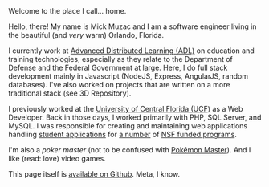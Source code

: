 <p style="margin: 0;"><span class="h1">Welcome to the place I call... home.</span></p>

Hello, there! My name is Mick Muzac and I am a software engineer living in the beautiful (and *very* warm) Orlando, Florida.

I currently work at [Advanced Distributed Learning (ADL)][adl] on education and training technologies, especially as they relate to the Department of Defense and the Federal Government at large. Here, I do full stack development mainly in Javascript (NodeJS, Express, AngularJS, random databases). I've also worked on projects that are written on a more traditional stack (see 3D Repository).

I previously worked at the [University of Central Florida (UCF)][ucf] as a Web Developer. Back in those days, I worked primarily with PHP, SQL Server, and MySQL. I was responsible for creating and maintaining web applications handling [student applications][ure] for [a number][gems] of [NSF funded programs][yes].

I'm also a *poker master* (not to be confused with [Pokémon Master][pokemon]). And I like (read: love) video games.

This page itself is [available on Github][github]. Meta, I know.

[adl]: http://adlnet.gov
[ucf]: http://www.ucf.edu/
[yes]: https://yes.ucf.edu/
[ure]: http://ure.excel.ucf.edu/
[gems]: http://gems.excel.ucf.edu/?home
[pokemon]: http://pokemon.wikia.com/wiki/Pok%C3%A9mon_Master
[github]: https://github.com/mickmuzac/mckmc.com
